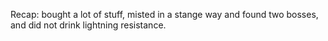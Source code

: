 Recap: bought a lot of stuff, misted in a stange way and found two bosses, and did not drink lightning resistance.